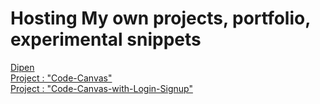 # Hosting My own projects, portfolio, experimental snippets
<a href="Dipen.html">Dipen</a>
<br>
<a href="Project-CodeCanvas\Code-Canvas-Landing-Page.html">Project : "Code-Canvas"</a>
<br>
<a href="Project-CodeCanvas-Login-Signup/Code-Canvas-Landing-Page.html">Project : "Code-Canvas-with-Login-Signup"</a>

